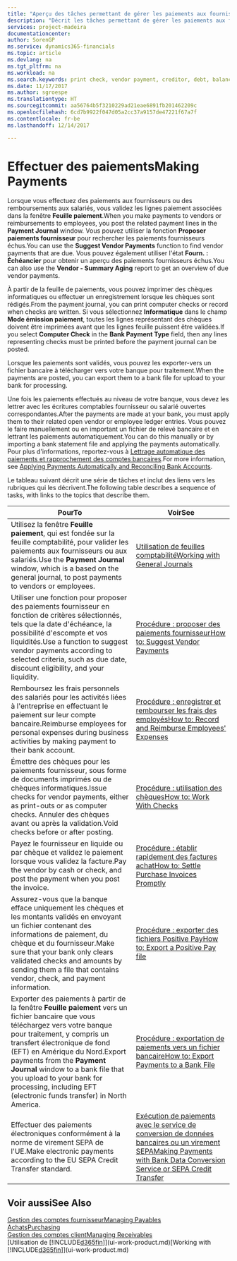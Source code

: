 ```yaml
---
title: "Aperçu des tâches permettant de gérer les paiements aux fournisseurs| Microsoft Docs"
description: "Décrit les tâches permettant de gérer les paiements aux fournisseurs ou aux créditeurs, y compris la validation de lignes paiement et d'obtenir un aperçu du solde échu."
services: project-madeira
documentationcenter: 
author: SorenGP
ms.service: dynamics365-financials
ms.topic: article
ms.devlang: na
ms.tgt_pltfrm: na
ms.workload: na
ms.search.keywords: print check, vendor payment, creditor, debt, balance due, AP
ms.date: 11/17/2017
ms.author: sgroespe
ms.translationtype: HT
ms.sourcegitcommit: aa56764b5f3210229ad21eae6891fb201462209c
ms.openlocfilehash: 6cd7b9922f047d05a2cc37a9157de47221f67a7f
ms.contentlocale: fr-be
ms.lasthandoff: 12/14/2017

---
```

# <a name="making-payments"></a><span data-ttu-id="cd522-103">Effectuer des paiements</span><span class="sxs-lookup"><span data-stu-id="cd522-103">Making Payments</span></span>
<span data-ttu-id="cd522-104">Lorsque vous effectuez des paiements aux fournisseurs ou des remboursements aux salariés, vous validez les lignes paiement associées dans la fenêtre **Feuille paiement**.</span><span class="sxs-lookup"><span data-stu-id="cd522-104">When you make payments to vendors or reimbursements to employees, you post the related payment lines in the **Payment Journal** window.</span></span> <span data-ttu-id="cd522-105">Vous pouvez utiliser la fonction **Proposer paiements fournisseur** pour rechercher les paiements fournisseurs échus.</span><span class="sxs-lookup"><span data-stu-id="cd522-105">You can use the **Suggest Vendor Payments** function to find vendor payments that are due.</span></span> <span data-ttu-id="cd522-106">Vous pouvez également utiliser l'état **Fourn. : Échéancier** pour obtenir un aperçu des paiements fournisseurs échus.</span><span class="sxs-lookup"><span data-stu-id="cd522-106">You can also use the **Vendor - Summary Aging** report to get an overview of due vendor payments.</span></span>

<span data-ttu-id="cd522-107">À partir de la feuille de paiements, vous pouvez imprimer des chèques informatiques ou effectuer un enregistrement lorsque les chèques sont rédigés.</span><span class="sxs-lookup"><span data-stu-id="cd522-107">From the payment journal, you can print computer checks or record when checks are written.</span></span> <span data-ttu-id="cd522-108">Si vous sélectionnez **Informatique** dans le champ **Mode émission paiement**, toutes les lignes représentant des chèques doivent être imprimées avant que les lignes feuille puissent être validées.</span><span class="sxs-lookup"><span data-stu-id="cd522-108">If you select **Computer Check** in the **Bank Payment Type** field, then any lines representing checks must be printed before the payment journal can be posted.</span></span>

<span data-ttu-id="cd522-109">Lorsque les paiements sont validés, vous pouvez les exporter-vers un fichier bancaire à télécharger vers votre banque pour traitement.</span><span class="sxs-lookup"><span data-stu-id="cd522-109">When the payments are posted, you can export them to a bank file for upload to your bank for processing.</span></span>

<span data-ttu-id="cd522-110">Une fois les paiements effectués au niveau de votre banque, vous devez les lettrer avec les écritures comptables fournisseur ou salarié ouvertes correspondantes.</span><span class="sxs-lookup"><span data-stu-id="cd522-110">After the payments are made at your bank, you must apply them to their related open vendor or employee ledger entries.</span></span> <span data-ttu-id="cd522-111">Vous pouvez le faire manuellement ou en important un fichier de relevé bancaire et en lettrant les paiements automatiquement.</span><span class="sxs-lookup"><span data-stu-id="cd522-111">You can do this manually or by importing a bank statement file and applying the payments automatically.</span></span> <span data-ttu-id="cd522-112">Pour plus d'informations, reportez-vous à [Lettrage automatique des paiements et rapprochement des comptes bancaires](receivables-apply-payments-auto-reconcile-bank-accounts.md).</span><span class="sxs-lookup"><span data-stu-id="cd522-112">For more information, see [Applying Payments Automatically and Reconciling Bank Accounts](receivables-apply-payments-auto-reconcile-bank-accounts.md).</span></span>

<span data-ttu-id="cd522-113">Le tableau suivant décrit une série de tâches et inclut des liens vers les rubriques qui les décrivent.</span><span class="sxs-lookup"><span data-stu-id="cd522-113">The following table describes a sequence of tasks, with links to the topics that describe them.</span></span>

| <span data-ttu-id="cd522-114">Pour</span><span class="sxs-lookup"><span data-stu-id="cd522-114">To</span></span> | <span data-ttu-id="cd522-115">Voir</span><span class="sxs-lookup"><span data-stu-id="cd522-115">See</span></span> |
| --- | --- |
|<span data-ttu-id="cd522-116">Utilisez la fenêtre **Feuille paiement**, qui est fondée sur la feuille comptabilité, pour valider les paiements aux fournisseurs ou aux salariés.</span><span class="sxs-lookup"><span data-stu-id="cd522-116">Use the **Payment Journal** window, which is a based on the general journal, to post payments to vendors or employees.</span></span>|[<span data-ttu-id="cd522-117">Utilisation de feuilles comptabilité</span><span class="sxs-lookup"><span data-stu-id="cd522-117">Working with General Journals</span></span>](ui-work-general-journals.md)|
| <span data-ttu-id="cd522-118">Utiliser une fonction pour proposer des paiements fournisseur en fonction de critères sélectionnés, tels que la date d'échéance, la possibilité d'escompte et vos liquidités.</span><span class="sxs-lookup"><span data-stu-id="cd522-118">Use a function to suggest vendor payments according to selected criteria, such as due date, discount eligibility, and your liquidity.</span></span> |[<span data-ttu-id="cd522-119">Procédure : proposer des paiements fournisseur</span><span class="sxs-lookup"><span data-stu-id="cd522-119">How to: Suggest Vendor Payments</span></span>](payables-how-suggest-vendor-payments.md) |
|<span data-ttu-id="cd522-120">Remboursez les frais personnels des salariés pour les activités liées à l'entreprise en effectuant le paiement sur leur compte bancaire.</span><span class="sxs-lookup"><span data-stu-id="cd522-120">Reimburse employees for personal expenses during business activities by making payment to their bank account.</span></span>|[<span data-ttu-id="cd522-121">Procédure : enregistrer et rembourser les frais des employés</span><span class="sxs-lookup"><span data-stu-id="cd522-121">How to: Record and Reimburse Employees' Expenses</span></span>](finance-how-record-reimburse-employee-expenses.md)|
| <span data-ttu-id="cd522-122">Émettre des chèques pour les paiements fournisseur, sous forme de documents imprimés ou de chèques informatiques.</span><span class="sxs-lookup"><span data-stu-id="cd522-122">Issue checks for vendor payments, either as print-outs or as computer checks.</span></span> <span data-ttu-id="cd522-123">Annuler des chèques avant ou après la validation.</span><span class="sxs-lookup"><span data-stu-id="cd522-123">Void checks before or after posting.</span></span> |[<span data-ttu-id="cd522-124">Procédure : utilisation des chèques</span><span class="sxs-lookup"><span data-stu-id="cd522-124">How to: Work With Checks</span></span>](payables-how-work-checks.md) |
| <span data-ttu-id="cd522-125">Payez le fournisseur en liquide ou par chèque et validez le paiement lorsque vous validez la facture.</span><span class="sxs-lookup"><span data-stu-id="cd522-125">Pay the vendor by cash or check, and post the payment when you post the invoice.</span></span> |[<span data-ttu-id="cd522-126">Procédure : établir rapidement des factures achat</span><span class="sxs-lookup"><span data-stu-id="cd522-126">How to: Settle Purchase Invoices Promptly</span></span>](finance-how-to-settle-purchase-invoices-promptly.md) |
| <span data-ttu-id="cd522-127">Assurez-vous que la banque efface uniquement les chèques et les montants validés en envoyant un fichier contenant des informations de paiement, du chèque et du fournisseur.</span><span class="sxs-lookup"><span data-stu-id="cd522-127">Make sure that your bank only clears validated checks and amounts by sending them a file that contains vendor, check, and payment information.</span></span> |[<span data-ttu-id="cd522-128">Procédure : exporter des fichiers Positive Pay</span><span class="sxs-lookup"><span data-stu-id="cd522-128">How to: Export a Positive Pay file</span></span>](finance-how-positive-pay.md) |
|<span data-ttu-id="cd522-129">Exporter des paiements à partir de la fenêtre **Feuille paiement** vers un fichier bancaire que vous téléchargez vers votre banque pour traitement, y compris un transfert électronique de fond (EFT) en Amérique du Nord.</span><span class="sxs-lookup"><span data-stu-id="cd522-129">Export payments from the **Payment Journal** window to a bank file that you upload to your bank for processing, including EFT (electronic funds transfer) in North America.</span></span> |[<span data-ttu-id="cd522-130">Procédure : exportation de paiements vers un fichier bancaire</span><span class="sxs-lookup"><span data-stu-id="cd522-130">How to: Export Payments to a Bank File</span></span>](payables-how-export-payments-bank-file.md)|
|<span data-ttu-id="cd522-131">Effectuer des paiements électroniques conformément à la norme de virement SEPA de l'UE.</span><span class="sxs-lookup"><span data-stu-id="cd522-131">Make electronic payments according to the EU SEPA Credit Transfer standard.</span></span>|[<span data-ttu-id="cd522-132">Exécution de paiements avec le service de conversion de données bancaires ou un virement SEPA</span><span class="sxs-lookup"><span data-stu-id="cd522-132">Making Payments with Bank Data Conversion Service or SEPA Credit Transfer</span></span>](finance-make-payments-with-bank-data-conversion-service-or-sepa-credit-transfer.md)|    

## <a name="see-also"></a><span data-ttu-id="cd522-133">Voir aussi</span><span class="sxs-lookup"><span data-stu-id="cd522-133">See Also</span></span>
[<span data-ttu-id="cd522-134">Gestion des comptes fournisseur</span><span class="sxs-lookup"><span data-stu-id="cd522-134">Managing Payables</span></span>](payables-manage-payables.md)  
[<span data-ttu-id="cd522-135">Achats</span><span class="sxs-lookup"><span data-stu-id="cd522-135">Purchasing</span></span>](purchasing-manage-purchasing.md)  
[<span data-ttu-id="cd522-136">Gestion des comptes client</span><span class="sxs-lookup"><span data-stu-id="cd522-136">Managing Receivables</span></span>](receivables-manage-receivables.md)  
<span data-ttu-id="cd522-137">[Utilisation de [!INCLUDE[d365fin](includes/d365fin_md.md)]](ui-work-product.md)</span><span class="sxs-lookup"><span data-stu-id="cd522-137">[Working with [!INCLUDE[d365fin](includes/d365fin_md.md)]](ui-work-product.md)</span></span>  

